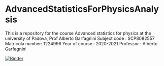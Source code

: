 # AdvancedStatisticsForPhysicsAnalysis
This is a repository for the course Advanced statistics for physics at the university of Padova, Prof Alberto Garfagnini
Subject code : SCP8082557
Matricola number: 1224996
Year of course : 2020-2021
Professor :  Alberto Garfagnini


[![Binder](https://mybinder.org/badge_logo.svg)](https://mybinder.org/v2/gh/vijanard1/AdvancedStatisticsForPhysicsAnalysis)

